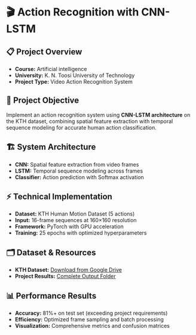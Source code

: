 # 🎬 Action Recognition with CNN-LSTM

## 📋 Project Overview
- **Course:** Artificial intelligence 
- **University:** K. N. Toosi University of Technology
- **Project Type:** Video Action Recognition System

## 🎯 Project Objective
Implement an action recognition system using **CNN-LSTM architecture** on the KTH dataset, combining spatial feature extraction with temporal sequence modeling for accurate human action classification.

## 🏗️ System Architecture
- **CNN:** Spatial feature extraction from video frames
- **LSTM:** Temporal sequence modeling across frames
- **Classifier:** Action prediction with Softmax activation

## ⚡ Technical Implementation
- **Dataset:** KTH Human Motion Dataset (5 actions)
- **Input:** 16-frame sequences at 160×160 resolution
- **Framework:** PyTorch with GPU acceleration
- **Training:** 25 epochs with optimized hyperparameters

## 🗂️ Dataset & Resources
- **KTH Dataset:** [Download from Google Drive](https://drive.google.com/drive/folders/1krA56EMVMAVZA2MzK4nrqCFhqhr8eG9x?usp=sharing)
- **Project Results:** [Complete Output Folder](https://drive.google.com/file/d/1xWh6Me0OBTzh5XQs_vsyj4aaUpsYWD2p/view?usp=drive_link)
  
## 📊 Performance Results
- **Accuracy:** 81%+ on test set (exceeding project requirements)
- **Efficiency:** Optimized frame sampling and batch processing
- **Visualization:** Comprehensive metrics and confusion matrices
